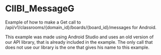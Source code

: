 ClIBI_MessageG
================

Example of how to make a Get call to /api/v1/classrooms/{domain_id}/boards/{board_id}/messages for Android.

This example was made using Android Studio and uses an old version of our API library, that is already included in the example. The only call that does not use our library is the one that gives his name to this example.



